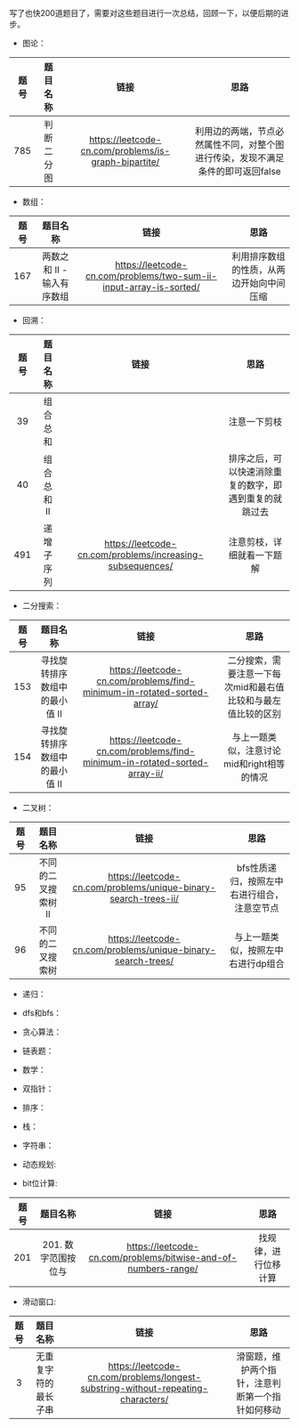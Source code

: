 写了也快200道题目了，需要对这些题目进行一次总结，回顾一下，以便后期的进步。

+ 图论：

| 题号 | 题目名称 |链接 | 思路 |
| :----: | :----: | :----: | :----: |
785|判断二分图|https://leetcode-cn.com/problems/is-graph-bipartite/|利用边的两端，节点必然属性不同，对整个图进行传染，发现不满足条件的即可返回false

+ 数组：

| 题号 | 题目名称 |链接 | 思路 |
| :----: | :----: | :----: | :----: |
167|两数之和 II - 输入有序数组|https://leetcode-cn.com/problems/two-sum-ii-input-array-is-sorted/|利用排序数组的性质，从两边开始向中间压缩

+ 回溯：

| 题号 | 题目名称 |链接 | 思路 |
| :----: | :----: | :----: | :----: |
39|组合总和||注意一下剪枝
40|组合总和 II||排序之后，可以快速消除重复的数字，即遇到重复的就跳过去
491|递增子序列|https://leetcode-cn.com/problems/increasing-subsequences/|注意剪枝，详细就看一下题解

+ 二分搜索：

| 题号 | 题目名称 |链接 | 思路 |
| :----: | :----: | :----: | :----: |
153|寻找旋转排序数组中的最小值 II|https://leetcode-cn.com/problems/find-minimum-in-rotated-sorted-array/|二分搜索，需要注意一下每次mid和最右值比较和与最左值比较的区别
154|寻找旋转排序数组中的最小值 II|https://leetcode-cn.com/problems/find-minimum-in-rotated-sorted-array-ii/|与上一题类似，注意讨论mid和right相等的情况

+ 二叉树：

| 题号 | 题目名称 |链接 | 思路 |
| :----: | :----: | :----: | :----: |
95|不同的二叉搜索树 II|https://leetcode-cn.com/problems/unique-binary-search-trees-ii/|bfs性质递归，按照左中右进行组合，注意空节点
96|不同的二叉搜索树|https://leetcode-cn.com/problems/unique-binary-search-trees/|与上一题类似，按照左中右进行dp组合

+ 递归：

+ dfs和bfs：

+ 贪心算法：

+ 链表题：

+ 数学：

+ 双指针：

+ 排序：

+ 栈：

+ 字符串：

+ 动态规划:

+ bit位计算:

| 题号 | 题目名称 |链接 | 思路 |
| :----: | :----: | :----: | :----: |
201|201. 数字范围按位与|https://leetcode-cn.com/problems/bitwise-and-of-numbers-range/|找规律，进行位移计算

+ 滑动窗口:

| 题号 | 题目名称 |链接 | 思路 |
| :----: | :----: | :----: | :----: |
3| 无重复字符的最长子串|https://leetcode-cn.com/problems/longest-substring-without-repeating-characters/|滑窗题，维护两个指针，注意判断第一个指针如何移动

